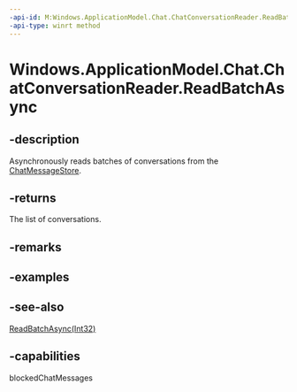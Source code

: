 ----api-id: M:Windows.ApplicationModel.Chat.ChatConversationReader.ReadBatchAsync
-api-type: winrt method
---<!-- Method syntaxpublic Windows.Foundation.IAsyncOperation<Windows.Foundation.Collections.IVectorView<Windows.ApplicationModel.Chat.ChatConversation>> ReadBatchAsync()--># Windows.ApplicationModel.Chat.ChatConversationReader.ReadBatchAsync## -descriptionAsynchronously reads batches of conversations from the [ChatMessageStore](chatmessagestore.md).## -returnsThe list of conversations.## -remarks## -examples## -see-also[ReadBatchAsync(Int32)](chatconversationreader_readbatchasync_1346490639.md)## -capabilitiesblockedChatMessages